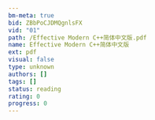 ```yaml
---
bm-meta: true
bid: ZBbPoCJDMQgnlsFX
vid: "01"
path: /Effective Modern C++简体中文版.pdf
name: Effective Modern C++简体中文版
ext: pdf
visual: false
type: unknown
authors: []
tags: []
status: reading
rating: 0
progress: 0
---
```


